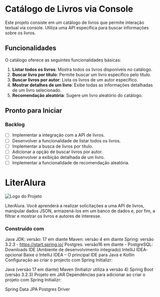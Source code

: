 # Catálogo de Livros via Console

Este projeto consiste em um catálogo de livros que permite interação textual via console. Utiliza uma API específica para buscar informações sobre os livros.

## Funcionalidades

O catálogo oferece as seguintes funcionalidades básicas:

1. **Listar todos os livros**: Mostra todos os livros disponíveis no catálogo.
2. **Buscar livro por título**: Permite buscar um livro específico pelo título.
3. **Buscar livros por autor**: Lista os livros de um autor específico.
4. **Mostrar detalhes de um livro**: Exibe todas as informações detalhadas de um livro selecionado.
5. **Recomendação aleatória**: Sugere um livro aleatório do catálogo.

## Pronto para Iniciar

### Backlog

- [ ] Implementar a integração com a API de livros.
- [ ] Desenvolver a funcionalidade de listar todos os livros.
- [ ] Implementar a busca de livros por título.
- [ ] Adicionar a opção de buscar livros por autor.
- [ ] Desenvolver a exibição detalhada de um livro.
- [ ] Implementar a funcionalidade de recomendação aleatória.

# LiterAlura

![Logo do Projeto](link_para_logo_se_houver)

LiterAlura. Você aprenderá a realizar solicitações a uma API de livros, manipular dados JSON, armazená-los em um banco de dados e, por fim, a filtrar e mostrar os livros e autores de interesse.

### Construído com

Java JDK: versão: 17 em diante
Maven: versão 4 em diante
Spring: versão 3.2.3 - https://start.spring.io/
Postgres: versão16 em diante - PostgreSQL: Downloads
IDE (Ambiente de desenvolvimento integrado) IntelliJ IDEA- opcional
Baixe o IntelliJ IDEA – O principal IDE para Java e Kotlin
Configuração ao criar o projecto com Spring Initializr:

Java (versão 17 em diante)
Maven (Initializr utiliza a versão 4)
Spring Boot (versão 3.2.3)
Projeto em JAR
Dependências para adicionar ao criar o projeto com Spring Initializr:

Spring Data JPA
Postgres Driver

